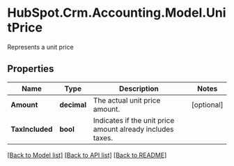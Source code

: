 # HubSpot.Crm.Accounting.Model.UnitPrice
Represents a unit price

## Properties

Name | Type | Description | Notes
------------ | ------------- | ------------- | -------------
**Amount** | **decimal** | The actual unit price amount. | [optional] 
**TaxIncluded** | **bool** | Indicates if the unit price amount already includes taxes. | 

[[Back to Model list]](../README.md#documentation-for-models) [[Back to API list]](../README.md#documentation-for-api-endpoints) [[Back to README]](../README.md)

